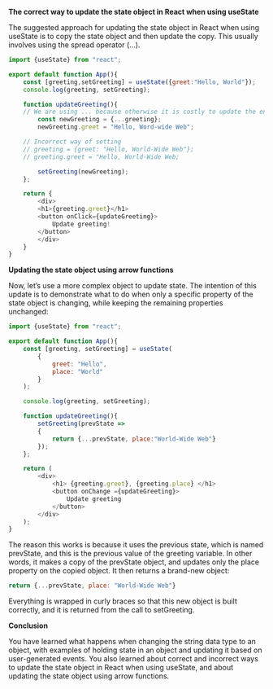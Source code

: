 <b>The correct way to update the state object in React when using useState</b>

The suggested approach for updating the state object in React when using useState is to copy the state object and then update the copy.
This usually involves using the spread operator (...).

```Javascript
import {useState} from "react";

export default function App(){
    const [greeting,setGreeting] = useState({greet:"Hello, World"});
    console.log(greeting, setGreeting);

    function updateGreeting(){
    // We are using ... because otherwise it is costly to update the entire object just for the sake of updating only a small part of it.
        const newGreeting = {...greeting};
        newGreeting.greet = "Hello, Word-wide Web";

    // Incorrect way of setting    
    // greeting = {greet: "Hello, World-Wide Web"}; 
    // greeting.greet = "Hello, World-Wide Web; 

        setGreeting(newGreeting);
    };

    return {
        <div> 
        <h1>{greeting.greet}</h1>
        <button onClick={updateGreeting}> 
            Update greeting!
        </button>
        </div>
    }
}
```

<b> Updating the state object using arrow functions </b>

Now, let’s use a more complex object to update state.
The intention of this update is to demonstrate what to do when only a specific property of the state object is changing, while keeping the remaining properties unchanged:

```Javascript
import {useState} from "react";

export default function App(){
    const [greeting, setGreeting] = useState(
        {
            greet: "Hello",
            place: "World"
        }
    );

    console.log(greeting, setGreeting);

    function updateGreeting(){
        setGreeting(prevState =>
        {
            return {...prevState, place:"World-Wide Web"}
        });
    };

    return (
        <div>
            <h1> {greeting.greet}, {greeting.place} </h1>
            <button onChange ={updateGreeting}> 
                Update greeting 
            </button>
        </div>
    );
}
```
The reason this works is because it uses the previous state, which is named prevState, and this is the previous value of the greeting variable. In other words, it makes a copy of the prevState object, and updates only the place property on the copied object. It then returns a brand-new object: 

```Javascript
return {...prevState, place: "World-Wide Web"} 
```

Everything is wrapped in curly braces so that this new object is built correctly, and it is returned from the call to setGreeting.

<b>Conclusion</b>

You have learned what happens when changing the string data type to an object, with examples of holding state in an object and updating it based on user-generated events. You also learned about correct and incorrect ways to update the state object in React when using useState, and about updating the state object using arrow functions.
